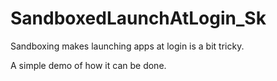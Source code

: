 SandboxedLaunchAtLogin_Sk
======================

Sandboxing makes launching apps at login is a bit tricky.

A simple demo of how it can be done. 